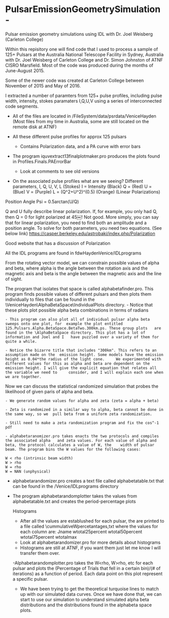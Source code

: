 # PulsarEmissionGeometrySimulation-
Pulsar emission geometry simulations using IDL with Dr. Joel Weisberg (Carleton College) 

Within this repisitory one will find code that I used to process a sample of 125+ Pulsars at the Australia National Telescope Facility in Sydney, Australia with Dr. Joel Weisberg of Carleton College and Dr. Simon Johnston of ATNF CISRO Marsfield. Most of the code was produced during the months of June-August 2015.  

Some of the newer code was created at Carleton College between November of 2015 and May of 2016.

I extracted a number of paramters from 125+ pulse profiles, including pulse width, intensity, stokes paramaters I,Q,U,V using a series of interconnected code segments.

- All of the files are located in /FileSystem/data/psrdata/VeniceHayden
(Most files from my time in Australia, some are still located on the remote disk at ATNF)

- All these different pulse profiles for approx 125 pulsars
	- Contains Polarization data, and a PA curve with error bars

- The program iquvextract13finalplotmaker.pro produces the plots found in Profiles.Finals.PAErrorBar
	- Look at comments to see old versions

- On the associated pulse profiles what are we seeing? Different parameters, I, Q, U, V, L (Stokes) 
	I = Intensity (Black)
	Q = (Red)
	U = (Blue)
	V = (Purple) 
	L = (Q^2+U^2)^(0.5) (Orange) (Linear Polarizations) 

Position Angle Psi = 0.5arctan(U/Q) 

Q and U fully describe linear polarization. If, for example, you only had Q, then Q = 0 for light polarized at 45￼! Not good.
More simply, you can say that for linear polarization, you need to find both an amplitude and a position angle. To solve for both parameters, you need two equations.
(See below link)
https://casper.berkeley.edu/astrobaki/index.php/Polarization

Good website that has a discussion of Polarization 

All the IDL programs are found in fdwHaydenVenice/IDLprograms

From the rotating vector model, we can constrain possible values of alpha and beta, where alpha is the angle between the rotation axis and the magnetic axis and beta is the angle between the magnetic axis and the line of sight. 

The program that isolates that space is called alphabetafinder.pro. This program finds possible values of different pulsars and then plots them individually to files that can be found in the \VeniceHayden\AlphaBetaSpace\IndividualPlots directory.
	- Notice that these plots plot possible alpha beta combinations in terms of radians

	- This program can also plot all of individual pulsar alpha beta sweeps onto one plot, for 	example the plot entitled 125.Pulsars.Alpha.BetaSpace.BetaTwo.300km.ps. These group plots 	are found in the \AlphaBetaSpace directory. This plot has a lot of information and Joel and I 	have puzzled over a variety of them for quite a while.

	- Notice the bizarre title that includes "300km". This refers to an assumption made on the 	emission height. Some models have the emission height as 0.04*the radius of the light cone. 	We experimented with different values for this as alpha and beta are dependent on the 	emission height. I will give the explicit equation that relates all the variable we need to 	consider, and I will explain each one when we are together.    

Now we can discuss the statistical randomized simulation that probes the likelihood of given paris of alpha and beta. 

	- We generate random values for alpha and zeta (zeta = alpha + beta)
	
	- Zeta is randomized in a similar way to alpha, beta cannot be done in the same way, so we 	pull beta from a uniform zeta randomization.
	
	- Still need to make a zeta randomization program and fix the cos^-1 pdf 

	- alphabetaranomizer.pro takes enacts the two protocols and compiles the associated alpha 	and zeta values. For each value of alpha and beta, the protocol calculates a value of W, the 	width of pulsar beam. The program bins the W values for the following cases:
	
	W < rho (intrinsic beam width) 
	W > rho
	W = rho
	W = NAN (unphysical) 

- alphabetarandomizer.pro creates a text file called alphabetatable.txt that can be found in the /Venice/IDLprograms directory
- The program alphabetarandomplotter takes the values from alphabetatable.txt and creates the period-percentage plots

	Histograms
	- After all the values are establushed for each pulsar, the are printed to a file called 	\cummulativeWpercetantages,txt where the values for each column are:
	Jname     wtotal25percent    wtotal50percent    wtotal75percent     wtotalmax
	- Look at alphabetarandomizer.pro for more details about histograms
	- Histograms are still at ATNF, if you want them just let me know I will transfer them over.
	

	-Alphabetarandomplotter.pro takes the W<rho, W>rho, etc for each pulsar and plots the 	(Percentage of Trials that fell in a certain bin)/(# of iterations) as a function of period. Each 	data point on this plot represent a specific pulsar. 

	- We have been trying to get the theoretical turquoise lines to match up with our simulated 	data 	curves. Once we have done that, we can start to use our simulation to understand 	simulated alpha beta distributions and the distributions found in the alphabeta space plots.   

